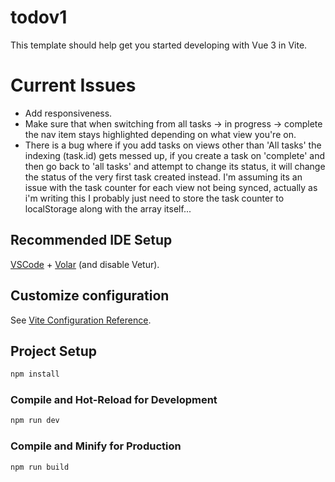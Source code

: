 # todov1

This template should help get you started developing with Vue 3 in Vite.

# Current Issues
- Add responsiveness.
- Make sure that when switching from all tasks -> in progress -> complete the nav item stays highlighted depending on what view you're on.
- There is a bug where if you add tasks on views other than 'All tasks' the indexing (task.id) gets messed up, if you create a task on 'complete' and then go back to 'all tasks' and attempt to change its status, it will change the status of the very first task created instead. I'm assuming its an issue with the task counter for each view not being synced, actually as i'm writing this I probably just need to store the task counter to localStorage along with the array itself... 

## Recommended IDE Setup

[VSCode](https://code.visualstudio.com/) + [Volar](https://marketplace.visualstudio.com/items?itemName=Vue.volar) (and disable Vetur).

## Customize configuration

See [Vite Configuration Reference](https://vitejs.dev/config/).

## Project Setup

```sh
npm install
```

### Compile and Hot-Reload for Development

```sh
npm run dev
```

### Compile and Minify for Production

```sh
npm run build
```
